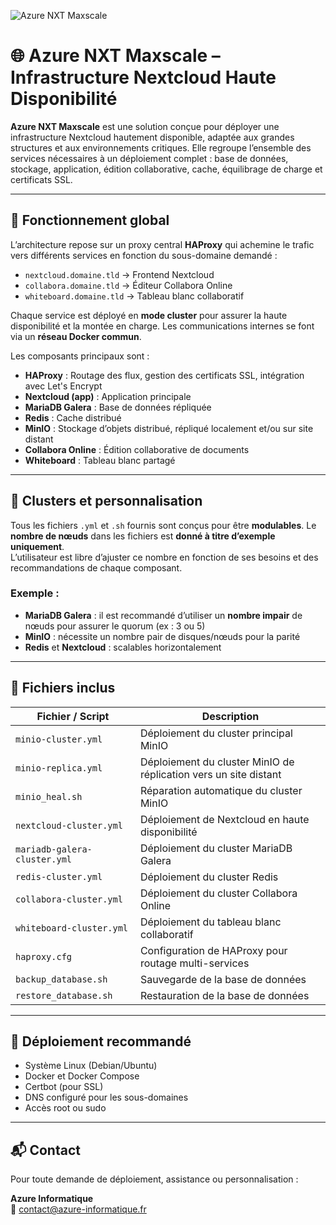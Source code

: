 ![Azure NXT Maxscale](https://static.wixstatic.com/media/02e6ef_9c7c628fadc94a8fb0495465cc6e5240~mv2.png/v1/fill/w_539,h_96,al_c,q_85,usm_0.66_1.00_0.01,enc_auto/NXTMAXSCALE.png)

# 🌐 Azure NXT Maxscale – Infrastructure Nextcloud Haute Disponibilité

**Azure NXT Maxscale** est une solution conçue pour déployer une infrastructure Nextcloud hautement disponible, adaptée aux grandes structures et aux environnements critiques. Elle regroupe l’ensemble des services nécessaires à un déploiement complet : base de données, stockage, application, édition collaborative, cache, équilibrage de charge et certificats SSL.

---

## 🧱 Fonctionnement global

L’architecture repose sur un proxy central **HAProxy** qui achemine le trafic vers différents services en fonction du sous-domaine demandé :

- `nextcloud.domaine.tld` → Frontend Nextcloud  
- `collabora.domaine.tld` → Éditeur Collabora Online  
- `whiteboard.domaine.tld` → Tableau blanc collaboratif  

Chaque service est déployé en **mode cluster** pour assurer la haute disponibilité et la montée en charge. Les communications internes se font via un **réseau Docker commun**.

Les composants principaux sont :

- **HAProxy** : Routage des flux, gestion des certificats SSL, intégration avec Let's Encrypt  
- **Nextcloud (app)** : Application principale  
- **MariaDB Galera** : Base de données répliquée  
- **Redis** : Cache distribué  
- **MinIO** : Stockage d’objets distribué, répliqué localement et/ou sur site distant  
- **Collabora Online** : Édition collaborative de documents  
- **Whiteboard** : Tableau blanc partagé  

---

## 🔁 Clusters et personnalisation

Tous les fichiers `.yml` et `.sh` fournis sont conçus pour être **modulables**. Le **nombre de nœuds** dans les fichiers est **donné à titre d’exemple uniquement**.  
L’utilisateur est libre d’ajuster ce nombre en fonction de ses besoins et des recommandations de chaque composant.

### Exemple :
- **MariaDB Galera** : il est recommandé d’utiliser un **nombre impair** de nœuds pour assurer le quorum (ex : 3 ou 5)  
- **MinIO** : nécessite un nombre pair de disques/nœuds pour la parité  
- **Redis** et **Nextcloud** : scalables horizontalement  

---

## 📁 Fichiers inclus

| Fichier / Script                   | Description                                                                |
|------------------------------------|----------------------------------------------------------------------------|
| `minio-cluster.yml`                | Déploiement du cluster principal MinIO                                     |
| `minio-replica.yml`                | Déploiement du cluster MinIO de réplication vers un site distant           |
| `minio_heal.sh`                    | Réparation automatique du cluster MinIO                                    |
| `nextcloud-cluster.yml`            | Déploiement de Nextcloud en haute disponibilité                            |
| `mariadb-galera-cluster.yml`       | Déploiement du cluster MariaDB Galera                                      |
| `redis-cluster.yml`                | Déploiement du cluster Redis                                               |
| `collabora-cluster.yml`            | Déploiement du cluster Collabora Online                                    |
| `whiteboard-cluster.yml`           | Déploiement du tableau blanc collaboratif                                  |
| `haproxy.cfg`                      | Configuration de HAProxy pour routage multi-services                       |
| `backup_database.sh`               | Sauvegarde de la base de données                                           |
| `restore_database.sh`              | Restauration de la base de données                                         |

---

## 🧰 Déploiement recommandé

- Système Linux (Debian/Ubuntu)  
- Docker et Docker Compose  
- Certbot (pour SSL)  
- DNS configuré pour les sous-domaines  
- Accès root ou sudo  

---

## 📬 Contact

Pour toute demande de déploiement, assistance ou personnalisation :

**Azure Informatique**  
📧 contact@azure-informatique.fr
